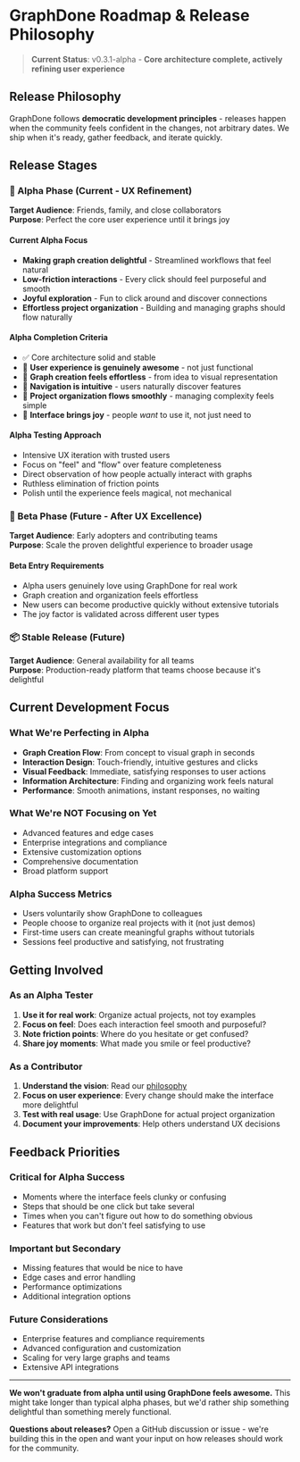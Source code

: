 # GraphDone Roadmap & Release Philosophy

> **Current Status**: v0.3.1-alpha - **Core architecture complete, actively refining user experience**

## Release Philosophy

GraphDone follows **democratic development principles** - releases happen when the community feels confident in the changes, not arbitrary dates. We ship when it's ready, gather feedback, and iterate quickly.

## Release Stages

### 🔬 Alpha Phase (Current - UX Refinement)
**Target Audience**: Friends, family, and close collaborators  
**Purpose**: Perfect the core user experience until it brings joy

#### Current Alpha Focus
- **Making graph creation delightful** - Streamlined workflows that feel natural
- **Low-friction interactions** - Every click should feel purposeful and smooth  
- **Joyful exploration** - Fun to click around and discover connections
- **Effortless project organization** - Building and managing graphs should flow naturally

#### Alpha Completion Criteria
- ✅ Core architecture solid and stable
- 🔄 **User experience is genuinely awesome** - not just functional
- 🔄 **Graph creation feels effortless** - from idea to visual representation
- 🔄 **Navigation is intuitive** - users naturally discover features
- 🔄 **Project organization flows smoothly** - managing complexity feels simple
- 🔄 **Interface brings joy** - people *want* to use it, not just need to

#### Alpha Testing Approach
- Intensive UX iteration with trusted users
- Focus on "feel" and "flow" over feature completeness
- Direct observation of how people actually interact with graphs
- Ruthless elimination of friction points
- Polish until the experience feels magical, not mechanical

### 🚀 Beta Phase (Future - After UX Excellence)
**Target Audience**: Early adopters and contributing teams  
**Purpose**: Scale the proven delightful experience to broader usage

#### Beta Entry Requirements
- Alpha users genuinely love using GraphDone for real work
- Graph creation and organization feels effortless
- New users can become productive quickly without extensive tutorials
- The joy factor is validated across different user types

### 📦 Stable Release (Future)
**Target Audience**: General availability for all teams  
**Purpose**: Production-ready platform that teams choose because it's delightful

## Current Development Focus

### What We're Perfecting in Alpha
- **Graph Creation Flow**: From concept to visual graph in seconds
- **Interaction Design**: Touch-friendly, intuitive gestures and clicks
- **Visual Feedback**: Immediate, satisfying responses to user actions
- **Information Architecture**: Finding and organizing work feels natural
- **Performance**: Smooth animations, instant responses, no waiting

### What We're NOT Focusing on Yet
- Advanced features and edge cases
- Enterprise integrations and compliance
- Extensive customization options
- Comprehensive documentation
- Broad platform support

### Alpha Success Metrics
- Users voluntarily show GraphDone to colleagues
- People choose to organize real projects with it (not just demos)
- First-time users can create meaningful graphs without tutorials
- Sessions feel productive and satisfying, not frustrating

## Getting Involved

### As an Alpha Tester
1. **Use it for real work**: Organize actual projects, not toy examples
2. **Focus on feel**: Does each interaction feel smooth and purposeful?
3. **Note friction points**: Where do you hesitate or get confused?
4. **Share joy moments**: What made you smile or feel productive?

### As a Contributor
1. **Understand the vision**: Read our [philosophy](./philosophy.md)
2. **Focus on user experience**: Every change should make the interface more delightful
3. **Test with real usage**: Use GraphDone for actual project organization
4. **Document your improvements**: Help others understand UX decisions

## Feedback Priorities

### Critical for Alpha Success
- Moments where the interface feels clunky or confusing
- Steps that should be one click but take several
- Times when you can't figure out how to do something obvious
- Features that work but don't feel satisfying to use

### Important but Secondary
- Missing features that would be nice to have
- Edge cases and error handling
- Performance optimizations
- Additional integration options

### Future Considerations
- Enterprise features and compliance requirements
- Advanced configuration and customization
- Scaling for very large graphs and teams
- Extensive API integrations

---

**We won't graduate from alpha until using GraphDone feels awesome.** This might take longer than typical alpha phases, but we'd rather ship something delightful than something merely functional.

**Questions about releases?** Open a GitHub discussion or issue - we're building this in the open and want your input on how releases should work for the community.